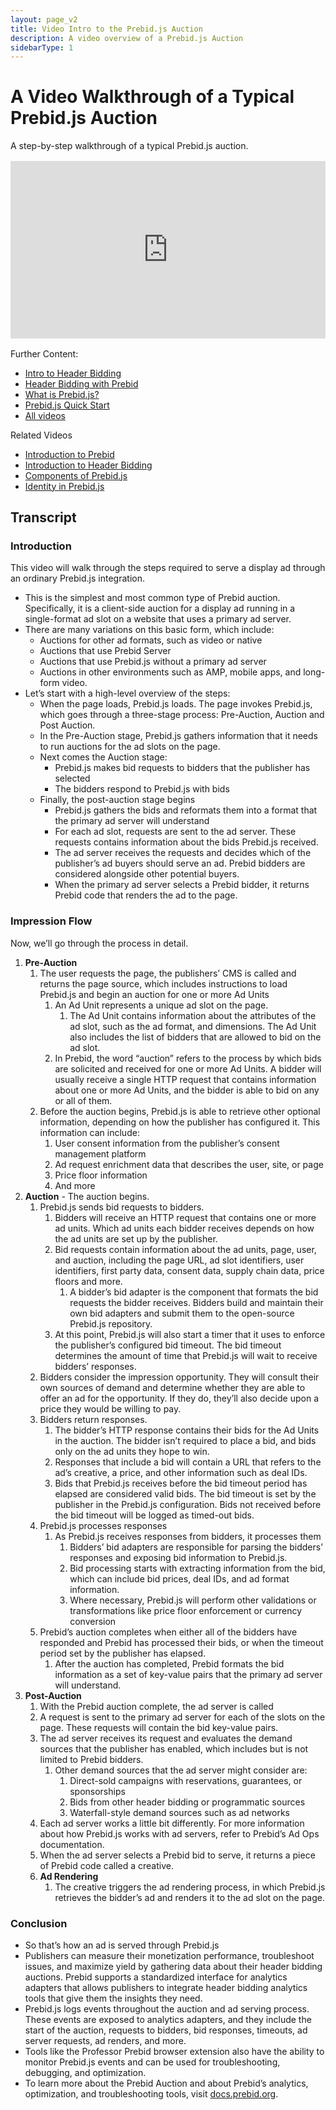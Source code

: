 ```yaml
---
layout: page_v2
title: Video Intro to the Prebid.js Auction
description: A video overview of a Prebid.js Auction
sidebarType: 1
---
```


# A Video Walkthrough of a Typical Prebid.js Auction

A step-by-step walkthrough of a typical Prebid.js auction.

<div style="padding:56.25% 0 0 0;margin: 1rem 0;position:relative;"><iframe src="https://player.vimeo.com/video/826313239?h=0a8f24923b&amp;badge=0&amp;autopause=0&amp;player_id=0&amp;app_id=58479" frameborder="0" allow="autoplay; fullscreen; picture-in-picture" allowfullscreen style="position:absolute;top:0;left:0;width:100%;height:100%;" title="Prebid.js Impression Flow"></iframe></div><script src="https://player.vimeo.com/api/player.js"></script>

Further Content:

- [Intro to Header Bidding](/overview/intro-to-header-bidding.html)
- [Header Bidding with Prebid](/overview/intro.html#header-bidding-with-prebid)
- [What is Prebid.js?](/prebid/prebidjs.html)
- [Prebid.js Quick Start](/dev-docs/getting-started.html)
- [All videos](/overview/all-videos.html)

Related Videos

- [Introduction to Prebid](/overview/intro-video.html)
- [Introduction to Header Bidding](/overview/intro-to-header-bidding-video.html)
- [Components of Prebid.js](/prebid/prebidjs-components-video.html)
- [Identity in Prebid.js](/identity/prebid-identity-video.html)

## Transcript

### Introduction

This video will walk through the steps required to serve a display ad through an ordinary Prebid.js integration.

- This is the simplest and most common type of Prebid auction. Specifically, it is a client-side auction for a display ad running in a single-format ad slot on a website that uses a primary ad server.
- There are many variations on this basic form, which include:
  - Auctions for other ad formats, such as video or native
  - Auctions that use Prebid Server
  - Auctions that use Prebid.js without a primary ad server
  - Auctions in other environments such as AMP, mobile apps, and long-form video.
- Let’s start with a high-level overview of the steps:
  - When the page loads, Prebid.js loads. The page invokes Prebid.js, which goes through a three-stage process: Pre-Auction, Auction and Post Auction.
  - In the Pre-Auction stage, Prebid.js gathers information that it needs to run auctions for the ad slots on the page.
  - Next comes the Auction stage:
    - Prebid.js makes bid requests to bidders that the publisher has selected
    - The bidders respond to Prebid.js with bids
  - Finally, the post-auction stage begins
    - Prebid.js gathers the bids and reformats them into a format that the primary ad server will understand
    - For each ad slot, requests are sent to the ad server. These requests contains information about the bids Prebid.js received.
    - The ad server receives the requests and decides which of the publisher’s ad buyers should serve an ad. Prebid bidders are considered alongside other potential buyers.
    - When the primary ad server selects a Prebid bidder, it returns Prebid code that renders the ad to the page.

### Impression Flow

Now, we’ll go through the process in detail.

1. **Pre-Auction**
    1. The user requests the page, the publishers’ CMS is called and returns the page source, which includes instructions to load Prebid.js and begin an auction for one or more Ad Units
        1. An Ad Unit represents a unique ad slot on the page.
            1. The Ad Unit contains information about the attributes of the ad slot, such as the ad format, and dimensions. The Ad Unit also includes the list of bidders that are allowed to bid on the ad slot.
        1. In Prebid, the word “auction” refers to the process by which bids are solicited and received for one or more Ad Units. A bidder will usually receive a single HTTP request that contains information about one or more Ad Units, and the bidder is able to bid on any or all of them.
    1. Before the auction begins, Prebid.js is able to retrieve other optional information, depending on how the publisher has configured it. This information can include:
        1. User consent information from the publisher’s consent management platform
        1. Ad request enrichment data that describes the user, site, or page
        1. Price floor information
        1. And more
1. **Auction** - The auction begins.
    1. Prebid.js sends bid requests to bidders.
        1. Bidders will receive an HTTP request that contains one or more ad units. Which ad units each bidder receives depends on how the ad units are set up by the publisher.
        1. Bid requests contain information about the ad units, page, user, and auction, including the page URL, ad slot identifiers, user identifiers, first party data, consent data, supply chain data, price floors and more.
            1. A bidder’s bid adapter is the component that formats the bid requests the bidder receives. Bidders build and maintain their own bid adapters and submit them to the open-source Prebid.js repository.
        1. At this point, Prebid.js will also start a timer that it uses to enforce the publisher’s configured bid timeout. The bid timeout determines the amount of time that Prebid.js will wait to receive bidders’ responses.
    1. Bidders consider the impression opportunity. They will consult their own sources of demand and determine whether they are able to offer an ad for the opportunity. If they do, they’ll also decide upon a price they would be willing to pay.
    1. Bidders return responses.
        1. The bidder’s HTTP response contains their bids for the Ad Units in the auction. The bidder isn’t required to place a bid, and bids only on the ad units they hope to win.
        1. Responses that include a bid will contain a URL that refers to the ad’s creative, a price, and other information such as deal IDs.
        1. Bids that Prebid.js receives before the bid timeout period has elapsed are considered valid bids. The bid timeout is set by the publisher in the Prebid.js configuration. Bids not received before the bid timeout will be logged as timed-out bids.
    1. Prebid.js processes responses
        1. As Prebid.js receives responses from bidders, it processes them
            1. Bidders’ bid adapters are responsible for parsing the bidders’ responses and exposing bid information to Prebid.js.
            1. Bid processing starts with extracting information from the bid, which can include bid prices, deal IDs, and ad format information.
            1. Where necessary, Prebid.js will perform other validations or transformations like price floor enforcement or currency conversion
    1. Prebid’s auction completes when either all of the bidders have responded and Prebid has processed their bids, or when the timeout period set by the publisher has elapsed.
        1. After the auction has completed, Prebid formats the bid information as a set of key-value pairs that the primary ad server will understand.
1. **Post-Auction**
    1. With the Prebid auction complete, the ad server is called
    1. A request is sent to the primary ad server for each of the slots on the page. These requests will contain the bid key-value pairs.
    1. The ad server receives its request and evaluates the demand sources that the publisher has enabled, which includes but is not limited to Prebid bidders.
        1. Other demand sources that the ad server might consider are:
            1. Direct-sold campaigns with reservations, guarantees, or sponsorships
            1. Bids from other header bidding or programmatic sources
            1. Waterfall-style demand sources such as ad networks
    1. Each ad server works a little bit differently. For more information about how Prebid.js works with ad servers, refer to Prebid’s Ad Ops documentation.
    1. When the ad server selects a Prebid bid to serve, it returns a piece of Prebid code called a creative.
    1. **Ad Rendering**
        1. The creative triggers the ad rendering process, in which Prebid.js retrieves the bidder’s ad and renders it to the ad slot on the page.

### Conclusion

- So that’s how an ad is served through Prebid.js
- Publishers can measure their monetization performance, troubleshoot issues, and maximize yield by gathering data about their header bidding auctions. Prebid supports a standardized interface for analytics adapters that allows publishers to integrate header bidding analytics tools that give them the insights they need.
- Prebid.js logs events throughout the auction and ad serving process. These events are exposed to analytics adapters, and they include the start of the auction, requests to bidders, bid responses, timeouts, ad server requests, ad renders, and more.
- Tools like the Professor Prebid browser extension also have the ability to monitor Prebid.js events and can be used for troubleshooting, debugging, and optimization.
- To learn more about the Prebid Auction and about Prebid’s analytics, optimization, and troubleshooting tools, visit [docs.prebid.org](https://docs.prebid.org).
